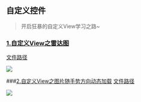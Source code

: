 ## 自定义控件
>开启狂暴的自定义View学习之路~

### [1.自定义View之雷达图](http://www.jianshu.com/p/029b8906911a "查看信息信息")
[文件路径](https://github.com/aclululu/CustomViewHere/tree/master/app/src/main/java/com/shli/here/customview/spider "文件路径")

![](http://i2.buimg.com/1949/21ca0407489f9ace.gif)

###[2.自定义View之图片随手势方向动态加载](http://www.jianshu.com/p/8037a119023e "查看信息详情")
[文件路径](https://github.com/aclululu/CustomViewHere/tree/master/app/src/main/java/com/shli/here/customview/slip "文件路径")


![](http://upload-images.jianshu.io/upload_images/2099469-dd8526fae911645a.gif?imageMogr2/auto-orient/strip)
